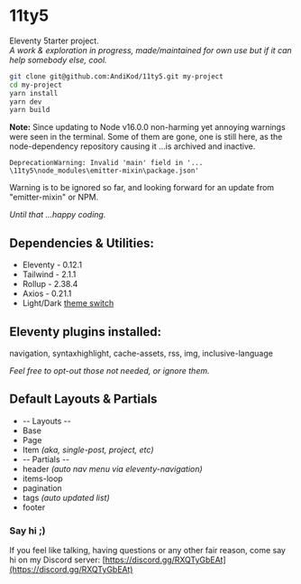 # 11ty5

Eleventy 5tarter project. <br>
_A work & exploration in progress, made/maintained for own use but if it can help somebody else, cool._

```bash
git clone git@github.com:AndiKod/11ty5.git my-project
cd my-project
yarn install
yarn dev
yarn build
```

**Note:** Since updating to Node v16.0.0 non-harming yet annoying warnings were seen in the terminal. Some of them are gone, one is still here, as the node-dependency repository causing it ...is archived and inactive.

`DeprecationWarning: Invalid 'main' field in '... \11ty5\node_modules\emitter-mixin\package.json'`

Warning is to be ignored so far, and looking forward for an update from "emitter-mixin" or NPM.

_Until that ...happy coding._

## Dependencies & Utilities:

- Eleventy - 0.12.1
- Tailwind - 2.1.1
- Rollup - 2.38.4
- Axios - 0.21.1
- Light/Dark [theme switch](https://medium.com/@haxzie/dark-and-light-theme-switcher-using-css-variables-and-pure-javascript-zocada-dd0059d72fa2)

## Eleventy plugins installed:

navigation, syntaxhighlight, cache-assets, rss, img, inclusive-language

_Feel free to opt-out those not needed, or ignore them._

## Default Layouts & Partials

- -- Layouts --
- Base
- Page
- Item _(aka, single-post, project, etc)_
- -- Partials --
- header _(auto nav menu via eleventy-navigation)_
- items-loop
- pagination
- tags _(auto updated list)_
- footer

### Say hi ;)

If you feel like talking, having questions or any other fair reason, come say hi on my Discord server: [https://discord.gg/RXQTyGbEAt](https://discord.gg/RXQTyGbEAt)
